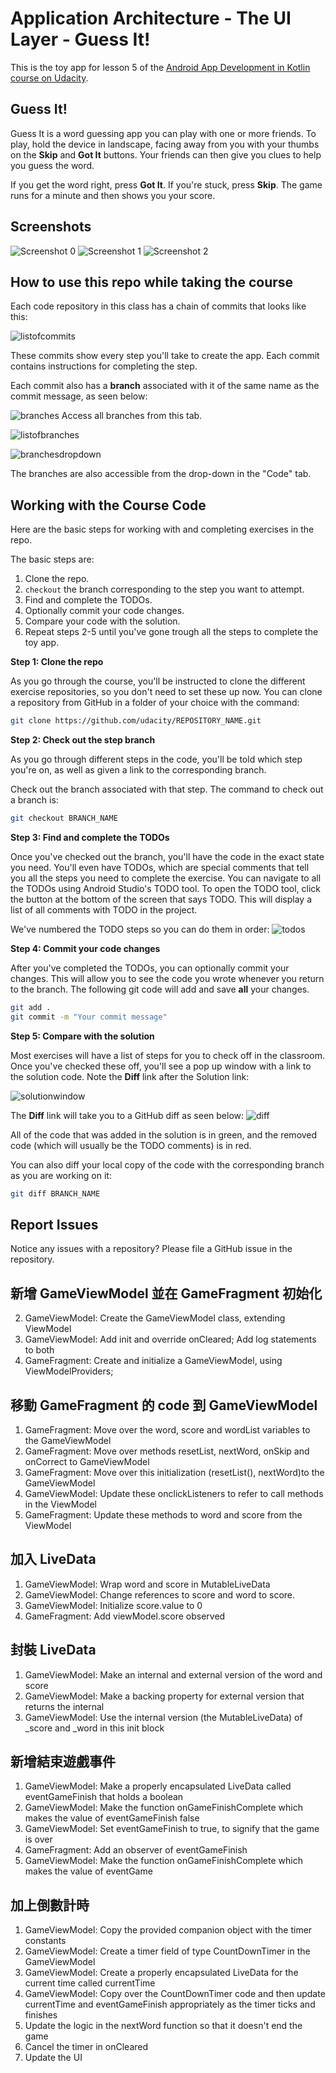 # Application Architecture - The UI Layer - Guess It!
This is the toy app for lesson 5 of the [Android App Development in Kotlin course on Udacity](https://www.udacity.com/course/developing-android-apps-with-kotlin--ud9012).

## Guess It!

Guess It is a word guessing app you can play with one or more friends. To play, hold the device in landscape, facing away from you with your thumbs on the **Skip** and **Got It** buttons. Your friends can then give you clues to help you guess the word. 

If you get the word right, press **Got It**. If you're stuck, press **Skip**. The game runs for a minute and then shows you your score.


## Screenshots

![Screenshot 0](screenshots/screen0.png) ![Screenshot 1](screenshots/screen1.png) ![Screenshot 2](screenshots/screen2.png)

## How to use this repo while taking the course

Each code repository in this class has a chain of commits that looks like this:

![listofcommits](https://d17h27t6h515a5.cloudfront.net/topher/2017/March/58befe2e_listofcommits/listofcommits.png)

These commits show every step you'll take to create the app. Each commit contains instructions for completing the step.

Each commit also has a **branch** associated with it of the same name as the commit message, as seen below:

![branches](https://d17h27t6h515a5.cloudfront.net/topher/2017/April/590390fe_branches-ud855/branches-ud855.png
)
Access all branches from this tab.

![listofbranches](https://d17h27t6h515a5.cloudfront.net/topher/2017/March/58befe76_listofbranches/listofbranches.png
)


![branchesdropdown](https://d17h27t6h515a5.cloudfront.net/topher/2017/April/590391a3_branches-dropdown-ud855/branches-dropdown-ud855.png
)

The branches are also accessible from the drop-down in the "Code" tab.


## Working with the Course Code

Here are the basic steps for working with and completing exercises in the repo.

The basic steps are:

1. Clone the repo.
2. `checkout` the branch corresponding to the step you want to attempt.
3. Find and complete the TODOs.
4. Optionally commit your code changes.
5. Compare your code with the solution.
6. Repeat steps 2-5 until you've gone trough all the steps to complete the toy app.


**Step 1: Clone the repo**

As you go through the course, you'll be instructed to clone the different exercise repositories, so you don't need to set these up now. You can clone a repository from GitHub in a folder of your choice with the command:

```bash
git clone https://github.com/udacity/REPOSITORY_NAME.git
```

**Step 2: Check out the step branch**

As you go through different steps in the code, you'll be told which step you're on, as well as given a link to the corresponding branch.

Check out the branch associated with that step. The command to check out a branch is:

```bash
git checkout BRANCH_NAME
```

**Step 3: Find and complete the TODOs**

Once you've checked out the branch, you'll have the code in the exact state you need. You'll even have TODOs, which are special comments that tell you all the steps you need to complete the exercise. You can navigate to all the TODOs using Android Studio's TODO tool. To open the TODO tool, click the button at the bottom of the screen that says TODO. This will display a list of all comments with TODO in the project. 

We've numbered the TODO steps so you can do them in order:
![todos](https://d17h27t6h515a5.cloudfront.net/topher/2017/March/58bf00e7_todos/todos.png
)

**Step 4: Commit your code changes**

After you've completed the TODOs, you can optionally commit your changes. This will allow you to see the code you wrote whenever you return to the branch. The following git code will add and save **all** your changes.

```bash
git add .
git commit -m "Your commit message"
```

**Step 5: Compare with the solution**

Most exercises will have a list of steps for you to check off in the classroom. Once you've checked these off, you'll see a pop up window with a link to the solution code. Note the **Diff** link after the Solution link:

![solutionwindow](https://d17h27t6h515a5.cloudfront.net/topher/2017/March/58bf00f9_solutionwindow/solutionwindow.png
)

The **Diff** link will take you to a GitHub diff as seen below:
![diff](https://d17h27t6h515a5.cloudfront.net/topher/2017/March/58bf0108_diffsceenshot/diffsceenshot.png
)

All of the code that was added in the solution is in green, and the removed code (which will usually be the TODO comments) is in red. 

You can also diff your local copy of the code with the corresponding branch as you are working on it:

```bash
git diff BRANCH_NAME
```

## Report Issues
Notice any issues with a repository? Please file a GitHub issue in the repository.


## 新增 GameViewModel 並在 GameFragment 初始化
2. GameViewModel: Create the GameViewModel class, extending ViewModel
3. GameViewModel: Add init and override onCleared; Add log statements to both
4. GameFragment: Create and initialize a GameViewModel, using ViewModelProviders;


## 移動 GameFragment 的 code 到 GameViewModel
1. GameFragment: Move over the word, score and wordList variables to the GameViewModel
2. GameFragment: Move over methods resetList, nextWord, onSkip and onCorrect to GameViewModel
3. GameFragment: Move over this initialization (resetList(), nextWord)to the GameViewModel
4. GameViewModel: Update these onclickListeners to refer to call methods in the ViewModel
5. GameFragment: Update these methods to word and score from the ViewModel


## 加入 LiveData
1. GameViewModel: Wrap word and score in MutableLiveData
2. GameViewModel: Change references to score and word to score. 
3. GameViewModel: Initialize score.value to 0
4. GameFragment: Add viewModel.score observed


## 封裝 LiveData 
1. GameViewModel: Make an internal and external version of the word and score
2. GameViewModel: Make a backing property for external version that returns the internal
3. GameViewModel: Use the internal version (the MutableLiveData) of _score and _word in this init block



## 新增結束遊戲事件
1. GameViewModel: Make a properly encapsulated LiveData called eventGameFinish that holds a boolean
2. GameViewModel: Make the function onGameFinishComplete which makes the value of eventGameFinish false
3. GameViewModel: Set eventGameFinish to true, to signify that the game is over
4. GameFragment: Add an observer of eventGameFinish
5. GameViewModel: Make the function onGameFinishComplete which makes the value of eventGame


## 加上倒數計時
1. GameViewModel: Copy the provided companion object with the timer constants
2. GameViewModel: Create a timer field of type CountDownTimer in the GameViewModel
3. GameViewModel: Create a properly encapsulated LiveData for the current time called currentTime
4. GameViewModel: Copy over the CountDownTimer code and then update currentTime and eventGameFinish appropriately as the timer ticks and finishes
5. Update the logic in the nextWord function so that it doesn't end the game
6. Cancel the timer in onCleared
7. Update the UI